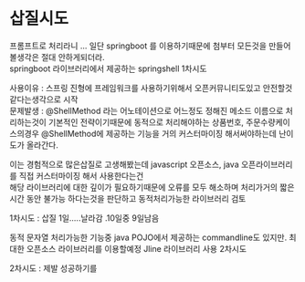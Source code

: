 # 삽질시도
프롬프트로 처리라니 ...
일단 springboot 를 이용하기때문에 첨부터 모든것을 만들어볼생각은 절대 안하게되더라.  
springboot 라이브러리에서 제공하는 springshell 1차시도  


사용이유 : 스프링 진형에 프레임워크를 사용하기위해서 오픈커뮤니티도있고 안전할것 같다는생각으로 시작  
문제발생 : @ShellMethod 라는 어노테이션으로 어느정도 정해진 메소드 이름으로 처리하는것이 기본적인 전략이기때문에
동적으로 처리해야하는 상품번호, 주문수량케이스의경우 @ShellMethod에 제공하는 기능을 거의 커스터마이징 해서써야하는데 
난이도가 올라간다.  


이는 경험적으로 많은삽질로 고생해봤는데 javascript 오픈소스, java 오픈라이브러리를 직접 커스터마이징 해서 사용한다는건   
해당 라이브러리에 대한 깊이가 필요하기때문에 오류를 모두 해소하며 처리가거의 짧은시간 동안 불가능 하다는것을 판단하고 동적처리가능한 라이브러리 검토  

1차시도 : 삽질 1일.....날라감 .10일중 9일남음


동적 문자열 처리가능한 기능중 java POJO에서 제공하는 commandline도 있지만.
최대한 오픈소스 라이브러리를 이용할예정 Jline 라이브러리 사용 2차시도 

2차시도 : 제발 성공하기를

